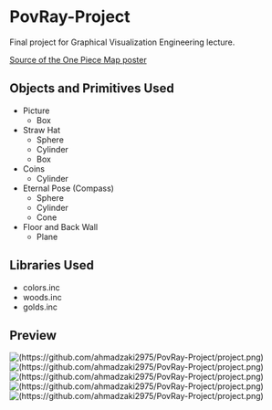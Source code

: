 # PovRay-Project

Final project for Graphical Visualization Engineering lecture.

[Source of the One Piece Map poster](https://onepiece.fandom.com/wiki/East_Blue?file=East_Blue_Infobox.png) 

## Objects and Primitives Used
- Picture
  - Box
- Straw Hat
  - Sphere
  - Cylinder
  - Box
- Coins
  - Cylinder
- Eternal Pose (Compass)
  - Sphere
  - Cylinder
  - Cone
- Floor and Back Wall
  - Plane
 
## Libraries Used
- colors.inc
- woods.inc
- golds.inc

## Preview
![(https://github.com/ahmadzaki2975/PovRay-Project/project.png)](https://raw.githubusercontent.com/ahmadzaki2975/PovRay-Project/main/480179-AhmadZakiAkmal-Printscreen1.png)
![(https://github.com/ahmadzaki2975/PovRay-Project/project.png)](https://raw.githubusercontent.com/ahmadzaki2975/PovRay-Project/main/480179-AhmadZakiAkmal-Printscreen2.png)
![(https://github.com/ahmadzaki2975/PovRay-Project/project.png)](https://raw.githubusercontent.com/ahmadzaki2975/PovRay-Project/main/480179-AhmadZakiAkmal-Printscreen3.png)
![(https://github.com/ahmadzaki2975/PovRay-Project/project.png)](https://raw.githubusercontent.com/ahmadzaki2975/PovRay-Project/main/480179-AhmadZakiAkmal-Printscreen4.png)
![(https://github.com/ahmadzaki2975/PovRay-Project/project.png)](https://raw.githubusercontent.com/ahmadzaki2975/PovRay-Project/main/480179-AhmadZakiAkmal-Printscreen5.png)
